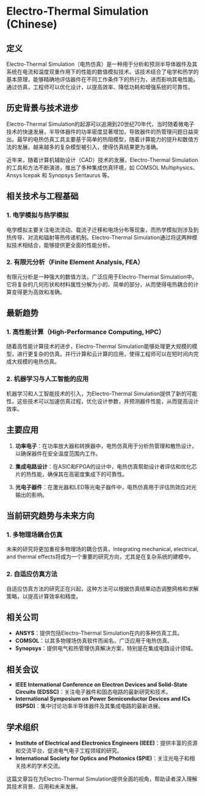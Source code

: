 # Electro-Thermal Simulation (Chinese)

## 定义

Electro-Thermal Simulation（电热仿真）是一种用于分析和预测半导体器件及其系统在电流和温度双重作用下的性能的数值模拟技术。该技术结合了电学和热学的基本原理，能够精确地评估器件在不同工作条件下的热行为，进而影响其电性能。通过仿真，工程师可以优化设计，以提高效率、降低功耗和增强系统的可靠性。

## 历史背景与技术进步

Electro-Thermal Simulation的起源可以追溯到20世纪70年代，当时随着微电子技术的快速发展，半导体器件的功率密度显著增加，导致器件的热管理问题日益突出。最早的电热仿真工具主要基于简单的热阻模型，随着计算能力的提升和数值方法的发展，越来越多的复杂模型被引入，使得仿真结果更为准确。

近年来，随着计算机辅助设计（CAD）技术的发展，Electro-Thermal Simulation的工具和方法不断演进，推出了多种集成仿真环境，如 COMSOL Multiphysics、Ansys Icepak 和 Synopsys Sentaurus 等。

## 相关技术与工程基础

### 1. 电学模拟与热学模拟

电学模拟主要关注电流流动、载流子迁移和电场分布等现象，而热学模拟则涉及到热传导、对流和辐射等热传递机制。Electro-Thermal Simulation通过将这两种模拟技术相结合，能够提供更全面的性能分析。

### 2. 有限元分析（Finite Element Analysis, FEA）

有限元分析是一种强大的数值方法，广泛应用于Electro-Thermal Simulation中。它将复杂的几何形状和材料属性分解为小的、简单的部分，从而使得电热耦合的计算变得更为高效和准确。

## 最新趋势

### 1. 高性能计算（High-Performance Computing, HPC）

随着高性能计算技术的进步，Electro-Thermal Simulation能够处理更大规模的模型，进行更复杂的仿真。并行计算和云计算的应用，使得工程师可以在短时间内完成大规模的电热仿真。

### 2. 机器学习与人工智能的应用

机器学习和人工智能技术的引入，为Electro-Thermal Simulation提供了新的可能性。这些技术可以加速仿真过程，优化设计参数，并预测器件性能，从而提高设计效率。

## 主要应用

1. **功率电子**：在功率放大器和转换器中，电热仿真用于分析热管理和散热设计，以确保器件在安全温度范围内工作。
   
2. **集成电路设计**：在ASIC和FPGA的设计中，电热仿真帮助设计者评估和优化芯片的热性能，确保其在高密度集成下的可靠性。

3. **光电子器件**：在激光器和LED等光电子器件中，电热仿真用于评估热效应对光输出的影响。

## 当前研究趋势与未来方向

### 1. 多物理场耦合仿真

未来的研究将更加重视多物理场的耦合仿真，Integrating mechanical, electrical, and thermal effects将成为一个重要的研究方向，尤其是在复杂系统的建模中。

### 2. 自适应仿真方法

自适应仿真方法的研究正在兴起，这种方法可以根据仿真结果动态调整网格和求解策略，以提高计算效率和精度。

## 相关公司

- **ANSYS**：提供包括Electro-Thermal Simulation在内的多种仿真工具。
- **COMSOL**：以其多物理场仿真软件而闻名，广泛应用于电热仿真。
- **Synopsys**：提供电气和热管理仿真解决方案，特别是在集成电路设计领域。

## 相关会议

- **IEEE International Conference on Electron Devices and Solid-State Circuits (EDSSC)**：关注电子器件和固态电路的最新研究和技术。
- **International Symposium on Power Semiconductor Devices and ICs (ISPSD)**：集中讨论功率半导体器件及其集成电路的最新进展。

## 学术组织

- **Institute of Electrical and Electronics Engineers (IEEE)**：提供丰富的资源和交流平台，促进电气电子工程领域的研究。
- **International Society for Optics and Photonics (SPIE)**：关注光电子和相关技术的学术交流。

这篇文章旨在为Electro-Thermal Simulation提供全面的视角，帮助读者深入理解其技术背景、应用和未来发展。
